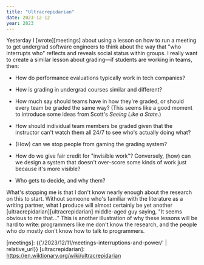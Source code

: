 ```yaml
---
title: "Ultracrepidarian"
date: 2023-12-12
year: 2023
---
```


Yesterday I [wrote][meetings] about using a lesson on how to run a meeting
to get undergrad software engineers to think about
the way that "who interrupts who" reflects and reveals social status within groups.
I really want to create a similar lesson about grading—if students are working in teams, then:

-   How do performance evaluations typically work in tech companies?

-   How is grading in undergrad courses similar and different?

-   How much say should teams have in how they're graded,
    or should every team be graded the same way?
    (This seems like a good moment to introduce some ideas from Scott's *Seeing Like a State*.)

-   How should individual team members be graded
    given that the instructor can't watch them all 24/7 to see who's actually doing what?

-   (How) can we stop people from gaming the grading system?

-   How do we give fair credit for "invisible work"?
    Conversely,
    (how) can we design a system that doesn't over-score some kinds of work
    just because it's more visible?

-   Who gets to decide, and why them?

What's stopping me is that I don't know nearly enough about the research on this to start.
Without someone who's familiar with the literature as a writing partner,
what I produce will almost certainly be
yet another [ultracrepidarian][ultracrepidarian] middle-aged guy saying,
"It seems obvious to me that…"
This is another illustration of why these lessons will be hard to write:
programmers like me don't know the research,
and the people who do mostly don't know how to talk to programmers.

[meetings]: {{'/2023/12/11/meetings-interruptions-and-power/' | relative_url}}
[ultracrepidarian]: https://en.wiktionary.org/wiki/ultracrepidarian
